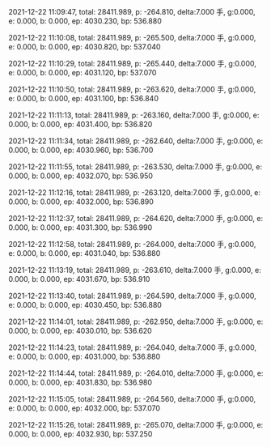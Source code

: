 2021-12-22 11:09:47, total: 28411.989, p: -264.810, delta:7.000 手, g:0.000, e: 0.000, b: 0.000, ep: 4030.230, bp: 536.880

2021-12-22 11:10:08, total: 28411.989, p: -265.500, delta:7.000 手, g:0.000, e: 0.000, b: 0.000, ep: 4030.820, bp: 537.040

2021-12-22 11:10:29, total: 28411.989, p: -265.440, delta:7.000 手, g:0.000, e: 0.000, b: 0.000, ep: 4031.120, bp: 537.070

2021-12-22 11:10:50, total: 28411.989, p: -263.620, delta:7.000 手, g:0.000, e: 0.000, b: 0.000, ep: 4031.100, bp: 536.840

2021-12-22 11:11:13, total: 28411.989, p: -263.160, delta:7.000 手, g:0.000, e: 0.000, b: 0.000, ep: 4031.400, bp: 536.820

2021-12-22 11:11:34, total: 28411.989, p: -262.640, delta:7.000 手, g:0.000, e: 0.000, b: 0.000, ep: 4030.960, bp: 536.700

2021-12-22 11:11:55, total: 28411.989, p: -263.530, delta:7.000 手, g:0.000, e: 0.000, b: 0.000, ep: 4032.070, bp: 536.950

2021-12-22 11:12:16, total: 28411.989, p: -263.120, delta:7.000 手, g:0.000, e: 0.000, b: 0.000, ep: 4032.000, bp: 536.890

2021-12-22 11:12:37, total: 28411.989, p: -264.620, delta:7.000 手, g:0.000, e: 0.000, b: 0.000, ep: 4031.300, bp: 536.990

2021-12-22 11:12:58, total: 28411.989, p: -264.000, delta:7.000 手, g:0.000, e: 0.000, b: 0.000, ep: 4031.040, bp: 536.880

2021-12-22 11:13:19, total: 28411.989, p: -263.610, delta:7.000 手, g:0.000, e: 0.000, b: 0.000, ep: 4031.670, bp: 536.910

2021-12-22 11:13:40, total: 28411.989, p: -264.590, delta:7.000 手, g:0.000, e: 0.000, b: 0.000, ep: 4030.450, bp: 536.880

2021-12-22 11:14:01, total: 28411.989, p: -262.950, delta:7.000 手, g:0.000, e: 0.000, b: 0.000, ep: 4030.010, bp: 536.620

2021-12-22 11:14:23, total: 28411.989, p: -264.040, delta:7.000 手, g:0.000, e: 0.000, b: 0.000, ep: 4031.000, bp: 536.880

2021-12-22 11:14:44, total: 28411.989, p: -264.010, delta:7.000 手, g:0.000, e: 0.000, b: 0.000, ep: 4031.830, bp: 536.980

2021-12-22 11:15:05, total: 28411.989, p: -264.560, delta:7.000 手, g:0.000, e: 0.000, b: 0.000, ep: 4032.000, bp: 537.070

2021-12-22 11:15:26, total: 28411.989, p: -265.070, delta:7.000 手, g:0.000, e: 0.000, b: 0.000, ep: 4032.930, bp: 537.250